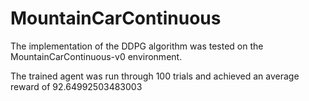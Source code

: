# MountainCarContinuous


The implementation of the DDPG algorithm was tested on the MountainCarContinuous-v0 environment.

The trained agent was run through 100 trials and achieved an average reward of 92.64992503483003
